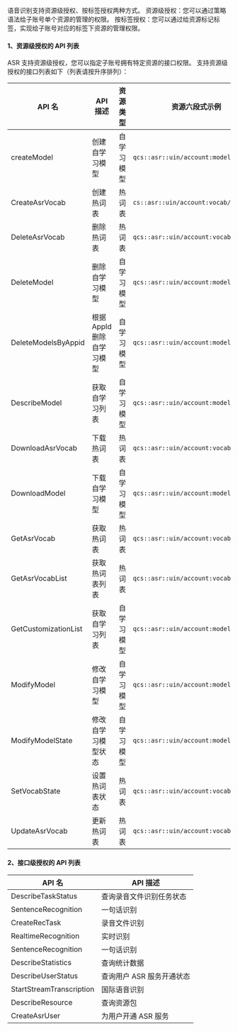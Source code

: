 语音识别支持资源级授权、按标签授权两种方式。
资源级授权：您可以通过策略语法给子账号单个资源的管理的权限。
按标签授权：您可以通过给资源标记标签，实现给子账号对应的标签下资源的管理权限。

#### 1、资源级授权的 API 列表
ASR 支持资源级授权，您可以指定子账号拥有特定资源的接口权限。
支持资源级授权的接口列表如下（列表请按升序排列）：


| API 名 | API 描述 | 资源类型 | 资源六段式示例 |
|---------|---------|---------|---------|
| createModel | 创建自学习模型 | 自学习模型 | `qcs::asr::uin/account:model/` |
| CreateAsrVocab | 创建热词表 | 热词表 | `cs::asr::uin/account:vocab/` |
| DeleteAsrVocab | 删除热词表 | 热词表 | `qcs::asr::uin/account:vocab/VocabId` |
| DeleteModel | 删除自学习模型 | 自学习模型 | `qcs::asr::uin/account:model/ModelId` |
| DeleteModelsByAppid | 根据 AppId 删除自学习模型 | 自学习模型 | `qcs::asr::uin/account:model/ModelId` |
| DescribeModel | 获取自学习列表 | 自学习模型 | `qcs::asr::uin/account:model/` |
| DownloadAsrVocab | 下载热词表 | 热词表 | `qcs::asr::uin/account:vocab/VocabId` |
| DownloadModel | 下载自学习模型 | 自学习模型 | `qcs::asr::uin/account:model/ModelId` |
| GetAsrVocab | 获取热词表 | 热词表 | `qcs::asr::uin/account:vocab/VocabId` |
| GetAsrVocabList | 获取热词表列表 | 热词表 | `qcs::asr::uin/account:vocab/` |
| GetCustomizationList | 获取自学习列表 | 自学习模型 | `qcs::asr::uin/account:model/` |
| ModifyModel | 修改自学习模型 | 自学习模型 | `qcs::asr::uin/account:model/ModelId` |
| ModifyModelState| 修改自学习模型状态 | 自学习模型 | `qcs::asr::uin/account:model/ModelId` |
| SetVocabState | 设置热词表状态 | 热词表 | `qcs::asr::uin/account:vocab/VocabId` |
| UpdateAsrVocab | 更新热词表 | 热词表 | `qcs::asr::uin/account:vocab/VocabId` |


#### 2、接口级授权的 API 列表


| API 名 | API 描述 |
|---------|---------|
| DescribeTaskStatus | 查询录音文件识别任务状态 |
| SentenceRecognition | 一句话识别 |
| CreateRecTask | 录音文件识别 |
| RealtimeRecognition | 实时识别 |
| SentenceRecognition | 一句话识别 |
| DescribeStatistics | 查询统计数据 |
| DescribeUserStatus | 查询用户 ASR 服务开通状态 |
| StartStreamTranscription | 国际语音识别 |
| DescribeResource | 查询资源包 |
| CreateAsrUser | 为用户开通 ASR 服务 |




